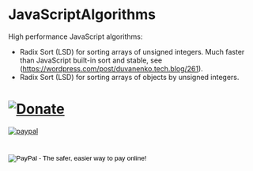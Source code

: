 # JavaScriptAlgorithms

High performance JavaScript algorithms:

- Radix Sort (LSD) for sorting arrays of unsigned integers. Much faster than JavaScript built-in sort and stable, see (https://wordpress.com/post/duvanenko.tech.blog/261).
- Radix Sort (LSD) for sorting arrays of objects by unsigned integers.


# [![Donate](https://img.shields.io/badge/Donate-PayPal-green.svg)](https://www.paypal.me/VictorDuvanenko)

[![paypal](https://www.paypalobjects.com/en_US/i/btn/btn_donateCC_LG.gif)](https://www.paypal.com/cgi-bin/webscr?cmd=_s-xclick&hosted_button_id=LDD8L7UPAC7QL)

# <form action="https://www.paypal.com/cgi-bin/webscr" method="post" target="_top">
# <input type="hidden" name="cmd" value="_s-xclick">
# <input type="hidden" name="hosted_button_id" value="LDD8L7UPAC7QL">
# <input type="image" src="https://www.paypalobjects.com/en_US/i/btn/btn_donate_LG.gif" border="0" name="submit" alt="PayPal - The safer, easier way to pay online!">
# <img alt="" border="0" src="https://www.paypalobjects.com/en_US/i/scr/pixel.gif" width="1" height="1">
# </form>
